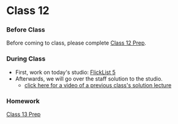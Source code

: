 
# Class 12

### Before Class
Before coming to class, please complete [Class 12 Prep](../class11-prep).

### During Class
* First, work on today's studio: [FlickList 5](../../materials/studios/flicklist5)
* Afterwards, we will go over the staff solution to the studio.
    * [click here for a video of a previous class's solution lecture][solution-vid]

[solution-vid]: https://www.youtube.com/watch?v=htpsYP1s4c0

### Homework
[Class 13 Prep](../class12-prep)
